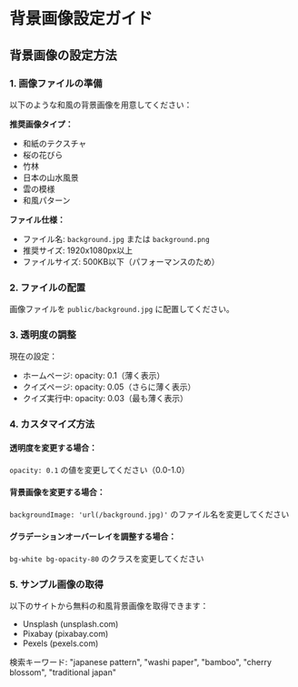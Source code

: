 # 背景画像設定ガイド

## 背景画像の設定方法

### 1. 画像ファイルの準備
以下のような和風の背景画像を用意してください：

**推奨画像タイプ：**
- 和紙のテクスチャ
- 桜の花びら
- 竹林
- 日本の山水風景
- 雲の模様
- 和風パターン

**ファイル仕様：**
- ファイル名: `background.jpg` または `background.png`
- 推奨サイズ: 1920x1080px以上
- ファイルサイズ: 500KB以下（パフォーマンスのため）

### 2. ファイルの配置
画像ファイルを `public/background.jpg` に配置してください。

### 3. 透明度の調整
現在の設定：
- ホームページ: opacity: 0.1（薄く表示）
- クイズページ: opacity: 0.05（さらに薄く表示）
- クイズ実行中: opacity: 0.03（最も薄く表示）

### 4. カスタマイズ方法

#### 透明度を変更する場合：
`opacity: 0.1` の値を変更してください（0.0-1.0）

#### 背景画像を変更する場合：
`backgroundImage: 'url(/background.jpg)'` のファイル名を変更してください

#### グラデーションオーバーレイを調整する場合：
`bg-white bg-opacity-80` のクラスを変更してください

### 5. サンプル画像の取得
以下のサイトから無料の和風背景画像を取得できます：
- Unsplash (unsplash.com)
- Pixabay (pixabay.com)
- Pexels (pexels.com)

検索キーワード: "japanese pattern", "washi paper", "bamboo", "cherry blossom", "traditional japan"
